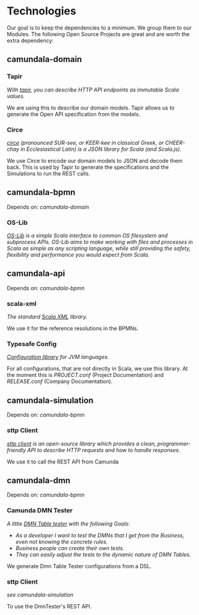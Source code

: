 # Technologies

Our goal is to keep the dependencies to a minimum.
We group them to our Modules.
The following Open Source Projects are great and are worth the extra dependency:

## camundala-domain
### Tapir
_With [tapir](https://tapir.softwaremill.com/en/latest/), you can describe HTTP API endpoints as immutable Scala values._ 

We are using this to describe our domain models. 
Tapir allows us to generate the Open API specification from the models.

### Circe
_[circe](https://circe.github.io/circe/) (pronounced SUR-see, or KEER-kee in classical Greek, or CHEER-chay in Ecclesiastical Latin) is a JSON library for Scala (and Scala.js)._

We use Circe to encode our domain models to JSON and decode them back.
This is used by Tapir to generate the specifications and the Simulations to run 
the REST calls.

## camundala-bpmn
Depends on: _camundala-domain_
### OS-Lib

_[OS-Lib](https://github.com/com-lihaoyi/os-lib) is a simple Scala interface to common OS filesystem and subprocess APIs. 
OS-Lib aims to make working with files and processes in Scala as simple as any scripting language, while still providing the safety, 
flexibility and performance you would expect from Scala._

## camundala-api
Depends on: _camundala-bpmn_

### scala-xml
_The standard [Scala XML](https://github.com/scala/scala-xml) library._ 

We use it for the reference resolutions in the BPMNs.

### Typesafe Config
_[Configuration library](https://github.com/lightbend/config) for JVM languages._

For all configurations, that are not directly in Scala, we use this library. 
At the moment this is _PROJECT.conf_ (Project Documentation) and _RELEASE.conf_ (Company Documentation).

## camundala-simulation
Depends on: _camundala-bpmn_

### sttp Client
_[sttp client](https://sttp.softwaremill.com/en/stable/) is an open-source library which provides a clean, programmer-friendly API to describe HTTP requests and how to handle responses._

We use it to call the REST API from Camunda

## camundala-dmn
Depends on: _camundala-bpmn_

### Camunda DMN Tester
_A little [DMN Table tester](https://github.com/camunda-community-hub/camunda-dmn-tester) with the following Goals:_

- _As a developer I want to test the DMNs that I get from the Business, even not knowing the concrete rules._
- _Business people can create their own tests._
- _They can easily adjust the tests to the dynamic nature of DMN Tables._

We generate Dmn Table Tester configurations from a DSL.

### sttp Client
_see camundala-simulation_

To use the DmnTester's REST API.

